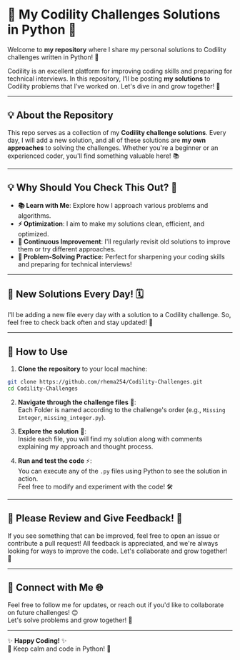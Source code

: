 # 🚀 My Codility Challenges Solutions in Python 🐍

Welcome to **my repository** where I share my personal solutions to Codility challenges written in Python! 🌟

Codility is an excellent platform for improving coding skills and preparing for technical interviews. In this repository, I'll be posting **my solutions** to Codility problems that I’ve worked on. Let's dive in and grow together! 🚀

---

## 💡 About the Repository

This repo serves as a collection of my **Codility challenge solutions**. Every day, I will add a new solution, and all of these solutions are **my own approaches** to solving the challenges. Whether you're a beginner or an experienced coder, you'll find something valuable here! 📚

---

## 💡 Why Should You Check This Out? 🤔

- **📚 Learn with Me**: Explore how I approach various problems and algorithms.  
- **⚡ Optimization**: I aim to make my solutions clean, efficient, and optimized.  
- **🔄 Continuous Improvement**: I'll regularly revisit old solutions to improve them or try different approaches.  
- **🎯 Problem-Solving Practice**: Perfect for sharpening your coding skills and preparing for technical interviews!  

---

## 📅 New Solutions Every Day! 🗓️

I'll be adding a new file every day with a solution to a Codility challenge. So, feel free to check back often and stay updated! 🔄

---

## 🚀 How to Use

1. **Clone the repository** to your local machine:

```bash
git clone https://github.com/rhema254/Codility-Challenges.git
cd Codility-Challenges
```

2. **Navigate through the challenge files** 📂:  
   Each Folder is named according to the challenge's order (e.g., `Missing Integer`, `missing_integer.py`).

3. **Explore the solution** 📝:  
   Inside each file, you will find my solution along with comments explaining my approach and thought process.

4. **Run and test the code** ⚡:  
   You can execute any of the `.py` files using Python to see the solution in action.  
   Feel free to modify and experiment with the code! 🛠️

---

## 📢 Please Review and Give Feedback! 💬

If you see something that can be improved, feel free to open an issue or contribute a pull request! All feedback is appreciated, and we're always looking for ways to improve the code. Let's collaborate and grow together! 🤝

---

## 🔗 Connect with Me 🌐

Feel free to follow me for updates, or reach out if you'd like to collaborate on future challenges! 😊  
Let's solve problems and grow together! 🚀

---

✨ **Happy Coding!** ✨  
🐍 Keep calm and code in Python! 🐍